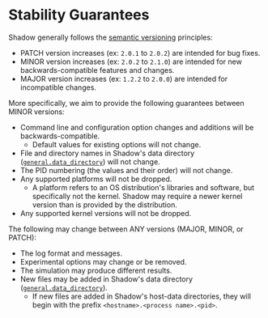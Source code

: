 # Stability Guarantees

Shadow generally follows the [semantic versioning](https://semver.org/)
principles:

- PATCH version increases (ex: `2.0.1` to `2.0.2`) are intended for bug fixes.
- MINOR version increases (ex: `2.0.2` to `2.1.0`) are intended for new
  backwards-compatible features and changes.
- MAJOR version increases (ex: `1.2.2` to `2.0.0`) are intended for
  incompatible changes.

More specifically, we aim to provide the following guarantees between MINOR
versions:

- Command line and configuration option changes and additions will be
  backwards-compatible.
	- Default values for existing options will not change.
- File and directory names in Shadow's data directory
  ([`general.data_directory`](shadow_config_spec.html#generaldata_directory))
  will not change.
- The PID numbering (the values and their order) will not change.
- Any supported platforms will not be dropped.
	- A platform refers to an OS distribution's libraries and software, but
	  specifically not the kernel. Shadow may require a newer kernel version
      than is provided by the distribution.
- Any supported kernel versions will not be dropped.

The following may change between ANY versions (MAJOR, MINOR, or PATCH):

- The log format and messages.
- Experimental options may change or be removed.
- The simulation may produce different results.
- New files may be added in Shadow's data directory
  ([`general.data_directory`](shadow_config_spec.html#generaldata_directory)).
	- If new files are added in Shadow's host-data directories, they will begin
	  with the prefix `<hostname>.<process name>.<pid>`.
